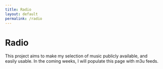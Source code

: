 ```yaml
---
title: Radio
layout: default
permalink: /radio
---
```


# Radio

This project aims to make my selection of music publicly available, and easily usable. In the coming weeks, I will populate this page with m3u feeds.
